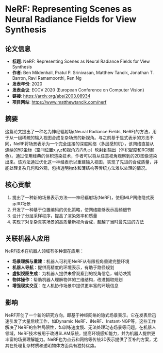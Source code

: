 # NeRF: Representing Scenes as Neural Radiance Fields for View Synthesis

## 论文信息
- **标题**: NeRF: Representing Scenes as Neural Radiance Fields for View Synthesis
- **作者**: Ben Mildenhall, Pratul P. Srinivasan, Matthew Tancik, Jonathan T. Barron, Ravi Ramamoorthi, Ren Ng
- **发表年份**: 2020
- **发表会议**: ECCV 2020 (European Conference on Computer Vision)
- **链接**: https://arxiv.org/abs/2003.08934
- **项目网站**: https://www.matthewtancik.com/nerf

## 摘要
这篇论文提出了一种名为神经辐射场(Neural Radiance Fields, NeRF)的方法，用于从一组稀疏的输入视图合成复杂场景的新视角。与之前基于显式表示的方法不同，NeRF将场景表示为一个完全连接的深度网络（多层感知机），该网络直接从连续的5D坐标（空间位置x,y,z和视角方向θ,φ）映射到输出（体积密度和RGB颜色）。通过使用经典的体积渲染技术，作者可以将从任意视角观察到的2D图像渲染出来。该方法通过优化这一神经表示以重建输入视图，实现了先进的合成质量，并能处理复杂几何和外观，包括透明物体和薄结构等传统方法难以处理的情况。

## 核心贡献
1. 提出了一种新的场景表示方法——神经辐射场(NeRF)，使用MLP网络隐式表示3D场景
2. 开发了一种基于位置编码的优化策略，使网络能够表示高频细节
3. 设计了分层采样程序，提高了渲染效率和质量
4. 实现了对复杂真实场景的高质量新视角合成，超越了当时最先进的方法

## 关联机器人应用
NeRF技术在机器人领域有多种潜在应用：
- **场景理解与重建**：机器人可利用NeRF从有限视角重建完整环境
- **机器人导航**：提供高精度的环境表示，有助于路径规划
- **虚拟视图生成**：为机器人提供未曾观察到的视角信息，辅助决策
- **物体操作**：帮助机器人理解物体的三维结构，改进抓取规划
- **增强现实交互**：在人机协作场景中提供更丰富的环境信息

## 影响
NeRF开创了一个新的研究方向，即基于神经网络的隐式场景表示。它在发表后迅速引发了大量后续工作，如Dynamic NeRF、iNeRF、Instant-NGP等，这些工作解决了NeRF的各种局限性，如训练速度慢、无法处理动态场景等问题。在机器人领域，NeRF技术被用于改进SLAM系统，提高环境感知能力，并为机器人提供更丰富的场景理解能力。NeRF也为点云和网格等传统3D表示提供了互补的方案，尤其在处理复杂材质和透明物体方面具有独特优势。 